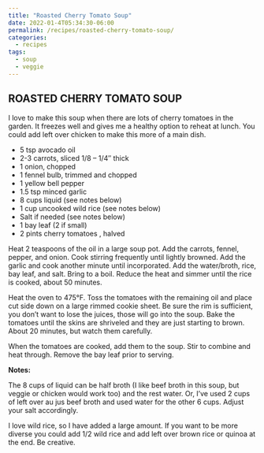 ```yaml
---
title: "Roasted Cherry Tomato Soup"
date: 2022-01-4T05:34:30-06:00
permalink: /recipes/roasted-cherry-tomato-soup/
categories:
  - recipes
tags:
  - soup
  - veggie
---
```

## ROASTED CHERRY TOMATO SOUP
I love to make this soup when there are lots of cherry tomatoes in the garden. It freezes well and gives me a healthy option to reheat at lunch. You could add left over chicken to make this more of a main dish.

- 5 tsp avocado oil
- 2-3 carrots, sliced 1/8 – 1/4″ thick
- 1 onion, chopped
- 1 fennel bulb, trimmed and chopped
- 1 yellow bell pepper
- 1.5 tsp minced garlic
- 8 cups liquid (see notes below)
- 1 cup uncooked wild rice (see notes below)
- Salt if needed (see notes below)
- 1 bay leaf (2 if small)
- 2 pints cherry tomatoes , halved

Heat 2 teaspoons of the oil in a large soup pot. Add the carrots, fennel, pepper, and onion. Cook stirring frequently until lightly browned. Add the garlic and cook another minute until incorporated. Add the water/broth, rice, bay leaf, and salt. Bring to a boil. Reduce the heat and simmer until the rice is cooked, about 50 minutes.

Heat the oven to 475°F. Toss the tomatoes with the remaining oil and place cut side down on a large rimmed cookie sheet. Be sure the rim is sufficient, you don’t want to lose the juices, those will go into the soup. Bake the tomatoes until the skins are shriveled and they are just starting to brown. About 20 minutes, but watch them carefully.

When the tomatoes are cooked, add them to the soup. Stir to combine and heat through. Remove the bay leaf prior to serving.

**Notes:**

The 8 cups of liquid can be half broth (I like beef broth in this soup, but veggie or chicken would work too) and the rest water. Or, I’ve used 2 cups of left over au jus beef broth and used water for the other 6 cups. Adjust your salt accordingly.

I love wild rice, so I have added a large amount. If you want to be more diverse you could add 1/2 wild rice and add left over brown rice or quinoa at the end. Be creative.
